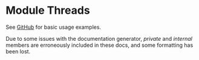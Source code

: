 # Module Threads

See [GitHub](https://github.com/Chainfire/kotlin-js-threads/tree/master/README.md) for basic usage examples.

Due to some issues with the documentation generator, *private* and
*internal* members are erroneously included in these docs, and some
formatting has been lost.
 